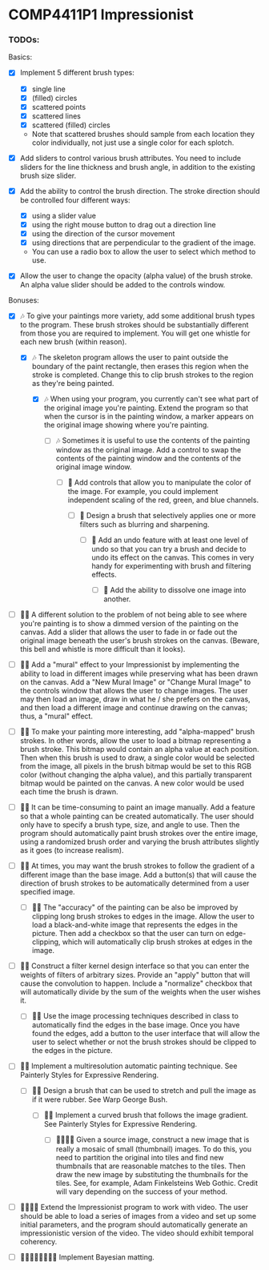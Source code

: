 # COMP4411P1 Impressionist

### TODOs:

Basics:
- [X] Implement 5 different brush types:
  - [X] single line
  - [X] (filled) circles
  - [X] scattered points
  - [X] scattered lines
  - [X] scattered (filled) circles
  - Note that scattered brushes should sample from each location they color individually, not just use a single color for each splotch.
  
- [X] Add sliders to control various brush attributes. You need to include sliders for the line thickness and brush angle, in addition to the existing brush size slider.

- [X] Add the ability to control the brush direction. The stroke direction should be controlled four different ways: 
  - [X] using a slider value
  - [X] using the right mouse button to drag out a direction line
  - [X] using the direction of the cursor movement
  - [X] using directions that are perpendicular to the gradient of the image. 
  - You can use a radio box to allow the user to select which method to use.
  
- [X] Allow the user to change the opacity (alpha value) of the brush stroke. An alpha value slider should be added to the controls window.

Bonuses:
 
- [X] :notes: To give your paintings more variety, add some additional brush types to the program. These brush strokes should be substantially different from those you are required to implement. You will get one whistle for each new brush (within reason).

  - [X] :notes: The skeleton program allows the user to paint outside the boundary of the paint rectangle, then erases this region when the stroke is completed. Change this to clip brush strokes to the region as they're being painted.

    - [X] :notes: When using your program, you currently can't see what part of the original image you're painting. Extend the program so that when the cursor is in the painting window, a marker appears on the original image showing where you're painting.

      - [ ] :notes: Sometimes it is useful to use the contents of the painting window as the original image. Add a control to swap the contents of the painting window and the contents of the original image window.

        - [ ] :bell: Add controls that allow you to manipulate the color of the image. For example, you could implement independent scaling of the red, green, and blue channels.

          - [ ] :bell: Design a brush that selectively applies one or more filters such as blurring and sharpening.

            - [ ] :bell: Add an undo feature with at least one level of undo so that you can try a brush and decide to undo its effect on the canvas. This comes in very handy for experimenting with brush and filtering effects.

              - [ ] :bell: Add the ability to dissolve one image into another.

- [ ] :bell::notes: A different solution to the problem of not being able to see where you're painting is to show a dimmed version of the painting on the canvas. Add a slider that allows the user to fade in or fade out the original image beneath the user's brush strokes on the canvas. (Beware, this bell and whistle is more difficult than it looks).

- [ ] :bell::notes: Add a "mural" effect to your Impressionist by implementing the ability to load in different images while preserving what has been drawn on the canvas. Add a "New Mural Image" or "Change Mural Image" to the controls window that allows the user to change images. The user may then load an image, draw in what he / she prefers on the canvas, and then load a different image and continue drawing on the canvas; thus, a "mural" effect.

- [ ] :bell::notes: To make your painting more interesting, add "alpha-mapped" brush strokes. In other words, allow the user to load a bitmap representing a brush stroke. This bitmap would contain an alpha value at each position. Then when this brush is used to draw, a single color would be selected from the image, all pixels in the brush bitmap would be set to this RGB color (without changing the alpha value), and this partially transparent bitmap would be painted on the canvas. A new color would be used each time the brush is drawn.

- [ ] :bell::notes: It can be time-consuming to paint an image manually. Add a feature so that a whole painting can be created automatically. The user should only have to specify a brush type, size, and angle to use. Then the program should automatically paint brush strokes over the entire image, using a randomized brush order and varying the brush attributes slightly as it goes (to increase realism).

- [ ] :bell::notes: At times, you may want the brush strokes to follow the gradient of a different image than the base image. Add a button(s) that will cause the direction of brush strokes to be automatically determined from a user specified image.

  - [ ] :bell::notes: The "accuracy" of the painting can be also be improved by clipping long brush strokes to edges in the image. Allow the user to load a black-and-white image that represents the edges in the picture. Then add a checkbox so that the user can turn on edge-clipping, which will automatically clip brush strokes at edges in the image.

- [ ] :bell::bell: Construct a filter kernel design interface so that you can enter the weights of filters of arbitrary sizes. Provide an "apply" button that will cause the convolution to happen. Include a "normalize" checkbox that will automatically divide by the sum of the weights when the user wishes it.

  - [ ] :bell::bell: Use the image processing techniques described in class to automatically find the edges in the base image. Once you have found the edges, add a button to the user interface that will allow the user to select whether or not the brush strokes should be clipped to the edges in the picture.

- [ ] :bell::bell: Implement a multiresolution automatic painting technique. See Painterly Styles for Expressive Rendering.

  - [ ] :bell::bell: Design a brush that can be used to stretch and pull the image as if it were rubber. See Warp George Bush.

    - [ ] :bell::bell: Implement a curved brush that follows the image gradient. See Painterly Styles for Expressive Rendering.

      - [ ] :bell::bell::bell::bell: Given a source image, construct a new image that is really a mosaic of small (thumbnail) images. To do this, you need to partition the original into tiles and find new thumbnails that are reasonable matches to the tiles. Then draw the new image by substituting the thumbnails for the tiles. See, for example, Adam Finkelsteins Web Gothic. Credit will vary depending on the success of your method.

- [ ] :bell::bell::bell::bell: Extend the Impressionist program to work with video. The user should be able to load a series of images from a video and set up some initial parameters, and the program should automatically generate an impressionistic version of the video. The video should exhibit temporal coherency. 
 

- [ ] :bell::bell::bell::bell::bell::bell::bell::bell: Implement Bayesian matting.
